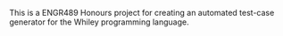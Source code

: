 This is a ENGR489 Honours project for creating an automated test-case 
generator for the Whiley programming language.